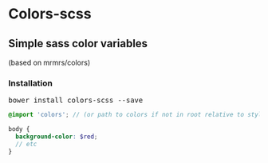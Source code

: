Colors-scss
===========

## Simple sass color variables
(based on mrmrs/colors)

### Installation
<pre>bower install colors-scss --save</pre>
```scss
@import 'colors'; // (or path to colors if not in root relative to stylesheet)

body {
  background-color: $red;
  // etc
}
